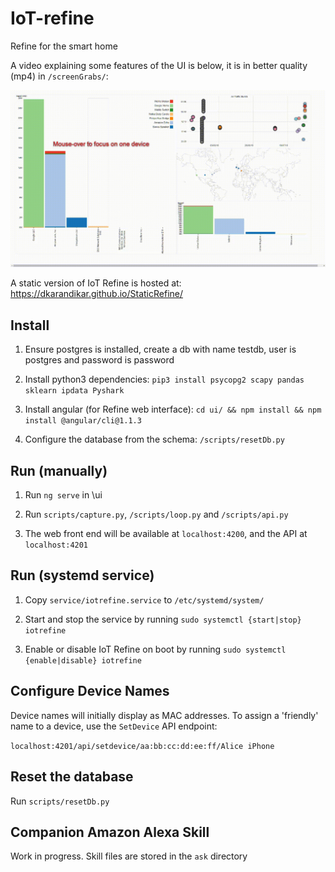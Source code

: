 # IoT-refine
Refine for the smart home

A video explaining some features of the UI is below, it is in better quality (mp4) in `/screenGrabs/`:

![IoT Refine Showcase](screenGrabs/IoTRefineShowcase.gif?raw=true "IoT Refine Showcase")

A static version of IoT Refine is hosted at: https://dkarandikar.github.io/StaticRefine/

## Install
1. Ensure postgres is installed, create a db with name testdb, user is postgres and password is password

2. Install python3 dependencies: `pip3 install psycopg2 scapy pandas sklearn ipdata Pyshark`

3. Install angular (for Refine web interface): `cd ui/ && npm install && npm install @angular/cli@1.1.3`

4. Configure the database from the schema: `/scripts/resetDb.py`

## Run (manually)
1. Run `ng serve` in \ui

2. Run `scripts/capture.py`, `/scripts/loop.py` and `/scripts/api.py`

3. The web front end will be available at `localhost:4200`, and the API at `localhost:4201`

## Run (systemd service)

1. Copy `service/iotrefine.service` to `/etc/systemd/system/`

2. Start and stop the service by running `sudo systemctl {start|stop} iotrefine`

3. Enable or disable IoT Refine on boot by running `sudo systemctl {enable|disable} iotrefine`

## Configure Device Names

Device names will initially display as MAC addresses. To assign a 'friendly' name to a device, use the `SetDevice` API endpoint:

`localhost:4201/api/setdevice/aa:bb:cc:dd:ee:ff/Alice iPhone`

## Reset the database
Run `scripts/resetDb.py`

## Companion Amazon Alexa Skill
Work in progress. Skill files are stored in the `ask` directory
